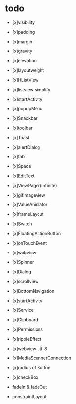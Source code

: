 # todo

- [x]visibility
- [x]padding
- [x]margin
- [x]gravity
- [x]elevation
- [x]layoutweight

- [x]HListView
- [x]listview simplify
- [x]startActivity
- [x]popupMenu
- [x]Snackbar
- [x]toolbar
- [x]Toast
- [x]alertDialog
- [x]fab

- [x]Space
- [x]EditText
- [x]ViewPager(Infinite)
- [x]gifImageview
- [x]ValueAnimator
- [x]frameLayout
- [x]Switch
- [x]FloatingActionButton
- [x]onTouchEvent
- [x]webview
- [x]Spinner

- [x]Dialog
- [x]scrollview
- [x]BottomNavigation
- [x]startActivity
- [x]Service
- [x]Clipboard
- [x]Permissions


- [x]rippleEffect
- [x]webview utf-8
- [x]MediaScannerConnection
- [x]radius of Button
- [x]checkBox

- fadeIn & fadeOut
- constraintLayout
